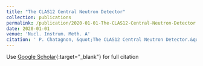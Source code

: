 ```yaml
---
title: "The CLAS12 Central Neutron Detector"
collection: publications
permalink: /publication/2020-01-01-The-CLAS12-Central-Neutron-Detector
date: 2020-01-01
venue: 'Nucl. Instrum. Meth. A'
citation: ' P. Chatagnon, &quot;The CLAS12 Central Neutron Detector.&quot; Nucl. Instrum. Meth. A, 2020.'
---
```

Use [Google Scholar](https://scholar.google.com/scholar?q=The+CLAS12+Central+Neutron+Detector){:target="_blank"} for full citation